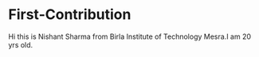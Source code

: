 # First-Contribution
Hi this is Nishant Sharma from Birla Institute of Technology Mesra.I am 20 yrs old.
